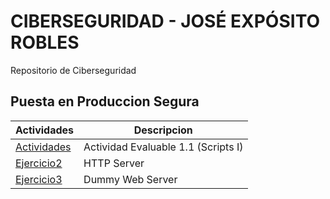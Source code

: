 # CIBERSEGURIDAD - JOSÉ EXPÓSITO ROBLES 
Repositorio de Ciberseguridad
## Puesta en Produccion Segura
| Actividades  | Descripcion |
| ------------- | ------------- |
| [Actividades](Puesta-Produccion-segura/Ejercicios/Actividad1.md)  | Actividad Evaluable 1.1 (Scripts I)  |
|  [Ejercicio2](HTTP-Server/documento.md)  | HTTP Server |
|  [Ejercicio3](Dummy/documento.md)  | Dummy Web Server |

